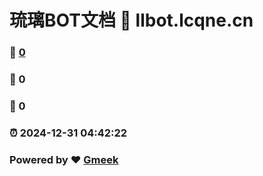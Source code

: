 # 琉璃BOT文档 :link: llbot.lcqne.cn
### :page_facing_up: [0](llbot.lcqne.cn) 
### :speech_balloon: 0 
### :hibiscus: 0 
### :alarm_clock: 2024-12-31 04:42:22 
### Powered by :heart: [Gmeek](https://github.com/Meekdai/Gmeek)
